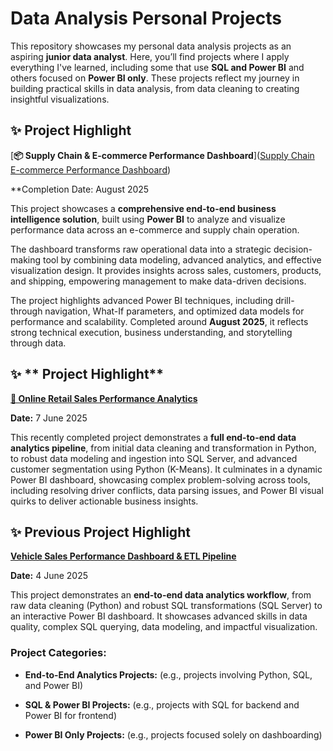 # **Data Analysis Personal Projects**

This repository showcases my personal data analysis projects as an aspiring **junior data analyst**. Here, you’ll find projects where I apply everything I've learned, including some that use **SQL and Power BI** and others focused on **Power BI only**. These projects reflect my journey in building practical skills in data analysis, from data cleaning to creating insightful visualizations.

## ✨ **Project Highlight**

[**📦 Supply Chain & E-commerce Performance Dashboard**]([Supply Chain  E-commerce Performance Dashboard](https://github.com/Nkanyisogwane/Data-Analysis-Personal-Projects/tree/main/Supply%20Chain%20%20E-commerce%20Performance%20Dashboard))

**Completion Date: August 2025  

This project showcases a **comprehensive end-to-end business intelligence solution**, built using **Power BI** to analyze and visualize performance data across an e-commerce and supply chain operation.  

The dashboard transforms raw operational data into a strategic decision-making tool by combining data modeling, advanced analytics, and effective visualization design. It provides insights across sales, customers, products, and shipping, empowering management to make data-driven decisions.  

The project highlights advanced Power BI techniques, including drill-through navigation, What-If parameters, and optimized data models for performance and scalability. Completed around **August 2025**, it reflects strong technical execution, business understanding, and storytelling through data.



## ✨ ** Project Highlight**

[**🛒 Online Retail Sales Performance Analytics**](https://github.com/Nkanyisogwane/Data-Analysis-Personal-Projects/tree/main/My_Retail_Analytics_Project)

**Date:** 7 June 2025

This recently completed project demonstrates a **full end-to-end data analytics pipeline**, from initial data cleaning and transformation in Python, to robust data modeling and ingestion into SQL Server, and advanced customer segmentation using Python (K-Means). It culminates in a dynamic Power BI dashboard, showcasing complex problem-solving across tools, including resolving driver conflicts, data parsing issues, and Power BI visual quirks to deliver actionable business insights.

## ✨ **Previous Project Highlight**

[**Vehicle Sales Performance Dashboard & ETL Pipeline**](https://github.com/Nkanyisogwane/Data-Analysis-Personal-Projects/tree/main/Vehicle%20Sales%20Performance%20Dashboard%20%26%20ETL%20Pipeline)

**Date:** 4 June 2025

This project demonstrates an **end-to-end data analytics workflow**, from raw data cleaning (Python) and robust SQL transformations (SQL Server) to an interactive Power BI dashboard. It showcases advanced skills in data quality, complex SQL querying, data modeling, and impactful visualization.

### **Project Categories:**

* **End-to-End Analytics Projects:** (e.g., projects involving Python, SQL, and Power BI)

* **SQL & Power BI Projects:** (e.g., projects with SQL for backend and Power BI for frontend)

* **Power BI Only Projects:** (e.g., projects focused solely on dashboarding)

